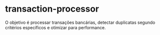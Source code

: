 # transaction-processor
O objetivo é processar transações bancárias, detectar duplicatas segundo critérios específicos e otimizar para performance.
